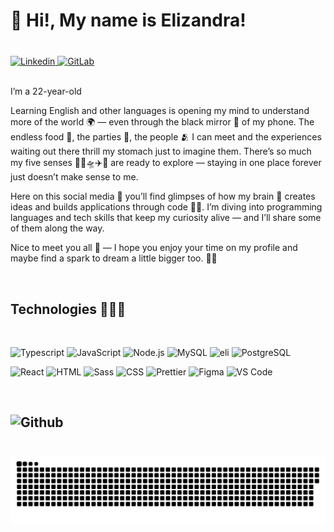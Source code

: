 <h1 align="left">💙 Hi!, My name is  Elizandra!</h1>

###


<br>

<a href="https://www.linkedin.com/in/elizandra-maria-a17551278/" target="_blank">
  <img alt="Linkedin" src="https://img.shields.io/badge/LinkedIn-0077B5?style=for-the-badge&logo=linkedin&logoColor=white" />
</a> 
<a href="https://github.com/Elizandrxm" target="_blank">
  <img alt="GitLab" src="https://img.shields.io/badge/GitLab-330F63?style=for-the-badge&logo=gitlab&logoColor=white" />
</a>  
<br>
<br>
<p align="left"> 
  I’m a 22-year-old

Learning English and other languages is opening my mind to understand more of the world 🌍 — even through the black mirror 📱 of my phone. The endless food 🍲, the parties 🥳, the people 🫂 I can meet and the experiences waiting out there thrill my stomach just to imagine them. There’s so much my five senses 🚣🎆🛸✈️🚄 are ready to explore — staying in one place forever just doesn’t make sense to me.

Here on this social media 💭 you’ll find glimpses of how my brain 🧠 creates ideas and builds applications through code 👩‍💻. I’m diving into programming languages and tech skills that keep my curiosity alive — and I’ll share some of them along the way.

Nice to meet you all 🥰 — I hope you enjoy your time on my profile and maybe find a spark to dream a little bigger too. 🏁✨
</p>

<br>

<h2>Technologies 👩🏽‍🏫</h2>

<br>

<img alt="Typescript" src="https://img.shields.io/badge/TypeScript-007ACC?style=for-the-badge&logo=typescript&logoColor=white" /> <img alt="JavaScript" src="https://img.shields.io/badge/JavaScript-F7DF1E?style=for-the-badge&logo=javascript&logoColor=black" /> <img alt="Node.js" src="https://img.shields.io/badge/Node.js-43853D?style=for-the-badge&logo=node.js&logoColor=white" /> <img alt="MySQL" src="https://img.shields.io/badge/MySQL-00000F?style=for-the-badge&logo=mysql&logoColor=white" /> <img alt="eli" src="https://img.shields.io/badge/MariaDB-003545?style=for-the-badge&logo=mariadb&logoColor=white" /> <img alt="PostgreSQL" src="https://img.shields.io/badge/PostgreSQL-316192?style=for-the-badge&logo=postgresql&logoColor=white" />

<img alt="React" src="https://img.shields.io/badge/React-20232A?style=for-the-badge&logo=react&logoColor=61DAFB" /> <img alt="HTML" src="https://img.shields.io/badge/HTML5-E34F26?style=for-the-badge&logo=html5&logoColor=white" /> <img alt="Sass" src="https://img.shields.io/badge/Sass-CC6699?style=for-the-badge&logo=sass&logoColor=white" /> <img alt="CSS" src="https://img.shields.io/badge/CSS3-1572B6?style=for-the-badge&logo=css3&logoColor=white" /> <img alt="Prettier" src="https://img.shields.io/badge/prettier-1A2C34?style=for-the-badge&logo=prettier&logoColor=F7BA3E" /> <img alt="Figma" src="https://img.shields.io/badge/Figma-F24E1E?style=for-the-badge&logo=figma&logoColor=white" /> <img alt="VS Code" src="https://img.shields.io/badge/Visual_Studio_Code-0078D4?style=for-the-badge&logo=visual%20studio%20code&logoColor=white" />  

<br>

<h2>  
  <img alt="Github" src="https://img.shields.io/badge/GitHub-100000?style=for-the-badge&logo=github&logoColor=white" /> 
</h2>

###


<br clear="both">

<img src="https://raw.githubusercontent.com/elizandrxm/elizandrxm/output/snake.svg" alt="Snake animation" />

###
